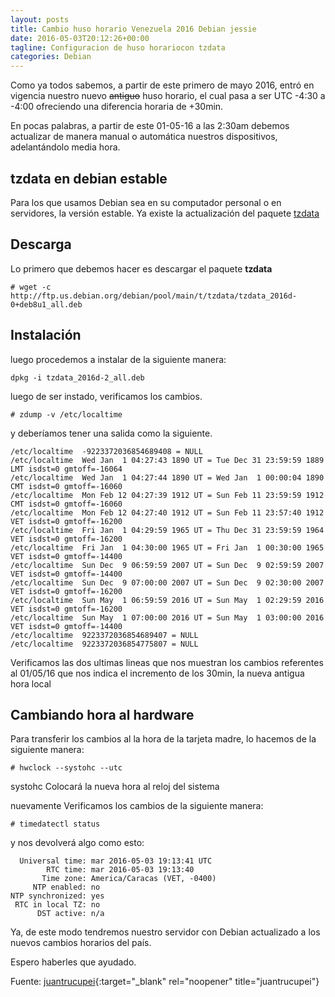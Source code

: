 ```yaml
---
layout: posts
title: Cambio huso horario Venezuela 2016 Debian jessie
date: 2016-05-03T20:12:26+00:00
tagline: Configuracion de huso horariocon tzdata
categories: Debian
---
```


Como ya todos sabemos, a partir de este primero de mayo 2016, entró en vigencia nuestro nuevo ~~antiguo~~ huso horario, el cual pasa a ser UTC -4:30 a -4:00 ofreciendo una diferencia horaria de +30min.

En pocas palabras, a partir de este 01-05-16 a las 2:30am debemos actualizar de manera manual o automática nuestros dispositivos, adelantándolo media hora.

## tzdata en debian estable

Para los que usamos Debian sea en su computador personal o en servidores, la versión estable. Ya existe la actualización del paquete [tzdata](https://packages.debian.org/search?keywords=tzdata&amp;searchon=names&amp;suite=all§ion=all)

## Descarga

Lo primero que debemos hacer es descargar el paquete **tzdata**

```console
# wget -c http://ftp.us.debian.org/debian/pool/main/t/tzdata/tzdata_2016d-0+deb8u1_all.deb
```

## Instalación

luego procedemos a instalar de la siguiente manera:

```console
dpkg -i tzdata_2016d-2_all.deb
```

luego de ser instado, verificamos los cambios.

```console
# zdump -v /etc/localtime
```

y deberíamos tener una salida como la siguiente.

```console
/etc/localtime  -9223372036854689408 = NULL
/etc/localtime  Wed Jan  1 04:27:43 1890 UT = Tue Dec 31 23:59:59 1889 LMT isdst=0 gmtoff=-16064
/etc/localtime  Wed Jan  1 04:27:44 1890 UT = Wed Jan  1 00:00:04 1890 CMT isdst=0 gmtoff=-16060
/etc/localtime  Mon Feb 12 04:27:39 1912 UT = Sun Feb 11 23:59:59 1912 CMT isdst=0 gmtoff=-16060
/etc/localtime  Mon Feb 12 04:27:40 1912 UT = Sun Feb 11 23:57:40 1912 VET isdst=0 gmtoff=-16200
/etc/localtime  Fri Jan  1 04:29:59 1965 UT = Thu Dec 31 23:59:59 1964 VET isdst=0 gmtoff=-16200
/etc/localtime  Fri Jan  1 04:30:00 1965 UT = Fri Jan  1 00:30:00 1965 VET isdst=0 gmtoff=-14400
/etc/localtime  Sun Dec  9 06:59:59 2007 UT = Sun Dec  9 02:59:59 2007 VET isdst=0 gmtoff=-14400
/etc/localtime  Sun Dec  9 07:00:00 2007 UT = Sun Dec  9 02:30:00 2007 VET isdst=0 gmtoff=-16200
/etc/localtime  Sun May  1 06:59:59 2016 UT = Sun May  1 02:29:59 2016 VET isdst=0 gmtoff=-16200
/etc/localtime  Sun May  1 07:00:00 2016 UT = Sun May  1 03:00:00 2016 VET isdst=0 gmtoff=-14400
/etc/localtime  9223372036854689407 = NULL
/etc/localtime  9223372036854775807 = NULL
```

Verificamos las dos ultimas lineas que nos muestran los cambios referentes al 01/05/16 que nos indica el incremento de los 30min, la nueva antigua hora local

## Cambiando hora al hardware

Para transferir los cambios al la hora de la tarjeta madre, lo hacemos de la siguiente manera:

```console
# hwclock --systohc --utc
```

systohc Colocará la nueva hora al reloj del sistema

nuevamente Verificamos los cambios de la siguiente manera:

`# timedatectl status`

y nos devolverá algo como esto:

```console
  Universal time: mar 2016-05-03 19:13:41 UTC
        RTC time: mar 2016-05-03 19:13:40
       Time zone: America/Caracas (VET, -0400)
     NTP enabled: no
NTP synchronized: yes
 RTC in local TZ: no
      DST active: n/a
```

Ya, de este modo tendremos nuestro servidor con Debian actualizado a los nuevos cambios horarios del país.

Espero haberles que ayudado.

Fuente: [juantrucupei](https://juantrucupei.wordpress.com/2016/04/25/cambio-huso-horario-venezuela-2016/){:target="_blank" rel="noopener" title="juantrucupei"}
